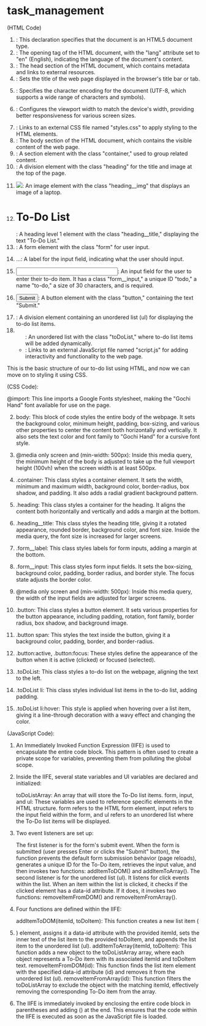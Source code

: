 # task_management
(HTML Code)
1. <!DOCTYPE html>: This declaration specifies that the document is an HTML5 document type.


2. <html lang="en">: The opening tag of the HTML document, with the "lang" attribute set to "en" (English), indicating the language of the document's content.


3. <head>: The head section of the HTML document, which contains metadata and links to external resources.


4. <title>To-Do List</title>: Sets the title of the web page displayed in the browser's title bar or tab.


5. <meta charset="UTF-8" />: Specifies the character encoding for the document (UTF-8, which supports a wide range of characters and symbols).


6. <meta name="viewport" content="width=device-width" />: Configures the viewport width to match the device's width, providing better responsiveness for various screen sizes.


7. <link rel="stylesheet" href="styles.css" />: Links to an external CSS file named "styles.css" to apply styling to the HTML elements.


8. <body>: The body section of the HTML document, which contains the visible content of the web page.


9. <section class="container">: A section element with the class "container," used to group related content.


10. <div class="heading">: A division element with the class "heading" for the title and image at the top of the page.


11. <img class="heading__img" src="...">: An image element with the class "heading__img" that displays an image of a laptop.


12. <h1 class="heading__title">To-Do List</h1>: A heading level 1 element with the class "heading__title," displaying the text "To-Do List."


13. <form class="form">: A form element with the class "form" for user input.


14. <label class="form__label" for="todo">...: A label for the input field, indicating what the user should input.


15. <input class="form__input" type="text" id="todo" name="to-do" size="30" required>: An input field for the user to enter their to-do item. It has a class "form__input," a unique ID "todo," a name "to-do," a size of 30 characters, and is required.


16. <button class="button"><span>Submit</span></button>: A button element with the class "button," containing the text "Submit."


17. <div>: A division element containing an unordered list (ul) for displaying the to-do list items.


18. <ul class="toDoList">: An unordered list with the class "toDoList," where to-do list items will be added dynamically.


19. <script src="script.js"></script>: Links to an external JavaScript file named "script.js" for adding interactivity and functionality to the web page.


This is the basic structure of our to-do list using HTML, and now we can move on to styling it using CSS.

(CSS Code):

@import: This line imports a Google Fonts stylesheet, making the "Gochi Hand" font available for use on the page.


2. body: This block of code styles the entire body of the webpage. It sets the background color, minimum height, padding, box-sizing, and various other properties to center the content both horizontally and vertically. It also sets the text color and font family to "Gochi Hand" for a cursive font style.


3. @media only screen and (min-width: 500px): Inside this media query, the minimum height of the body is adjusted to take up the full viewport height (100vh) when the screen width is at least 500px.


4. .container: This class styles a container element. It sets the width, minimum and maximum width, background color, border-radius, box shadow, and padding. It also adds a radial gradient background pattern.


5. .heading: This class styles a container for the heading. It aligns the content both horizontally and vertically and adds a margin at the bottom.


6. .heading__title: This class styles the heading title, giving it a rotated appearance, rounded border, background color, and font size. Inside the media query, the font size is increased for larger screens.


7. .form__label: This class styles labels for form inputs, adding a margin at the bottom.


8. .form__input: This class styles form input fields. It sets the box-sizing, background color, padding, border radius, and border style. The focus state adjusts the border color.


9. @media only screen and (min-width: 500px): Inside this media query, the width of the input fields are adjusted for larger screens.


10. .button: This class styles a button element. It sets various properties for the button appearance, including padding, rotation, font family, border radius, box shadow, and background image.


11. .button span: This styles the text inside the button, giving it a background color, padding, border, and border-radius.


12. .button:active, .button:focus: These styles define the appearance of the button when it is active (clicked) or focused (selected).


13. .toDoList: This class styles a to-do list on the webpage, aligning the text to the left.


14. .toDoList li: This class styles individual list items in the to-do list, adding padding.


15. .toDoList li:hover: This style is applied when hovering over a list item, giving it a line-through decoration with a wavy effect and changing the color.
 
 (JavaScript Code):
 1. An Immediately Invoked Function Expression (IIFE) is used to encapsulate the entire code block. This pattern is often used to create a private scope for variables, preventing them from polluting the global scope.


2. Inside the IIFE, several state variables and UI variables are declared and initialized:


    toDoListArray: An array that will store the To-Do list items.
    form, input, and ul: These variables are used to reference specific elements in the HTML structure. form refers to the HTML form element, input refers to the input field within the form, and ul refers to an unordered list where the To-Do list items will be displayed.


3. Two event listeners are set up:


    The first listener is for the form's submit event. When the form is submitted (user presses Enter or clicks the "Submit" button), the function prevents the default form submission behavior (page reloads), generates a unique ID for the To-Do item, retrieves the input value, and then invokes two functions: addItemToDOM() and addItemToArray().
    The second listener is for the unordered list (ul). It listens for click events within the list. When an item within the list is clicked, it checks if the clicked element has a data-id attribute. If it does, it invokes two functions: removeItemFromDOM() and removeItemFromArray().


4. Four functions are defined within the IIFE:


    addItemToDOM(itemId, toDoItem): This function creates a new list item (<li>) element, assigns it a data-id attribute with the provided itemId, sets the inner text of the list item to the provided toDoItem, and appends the list item to the unordered list (ul).
    addItemToArray(itemId, toDoItem): This function adds a new object to the toDoListArray array, where each object represents a To-Do item with its associated itemId and toDoItem text.
    removeItemFromDOM(id): This function finds the list item element with the specified data-id attribute (id) and removes it from the unordered list (ul).
    removeItemFromArray(id): This function filters the toDoListArray to exclude the object with the matching itemId, effectively removing the corresponding To-Do item from the array.


5. The IIFE is immediately invoked by enclosing the entire code block in parentheses and adding () at the end. This ensures that the code within the IIFE is executed as soon as the JavaScript file is loaded.




